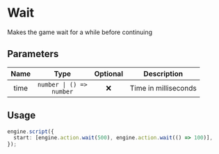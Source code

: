 # Wait

Makes the game wait for a while before continuing

## Parameters

| Name |                Type                 | Optional |     Description      |
| :--: | :---------------------------------: | :------: | :------------------: |
| time | <code>number \| () => number</code> |    ❌    | Time in milliseconds |

## Usage

```ts
engine.script({
  start: [engine.action.wait(500), engine.action.wait(() => 100)],
});
```
